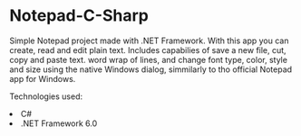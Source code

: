 # Notepad-C-Sharp
Simple Notepad project made with .NET Framework.
With this app you can create, read and edit plain text. Includes capabilies of save a new file, cut, copy and paste text. word wrap of lines, and change font type, color, style and size using the native Windows dialog, simmilarly to tho official Notepad app for Windows.

Technologies used:

<li>C#</li>
<li>.NET Framework 6.0</li>
